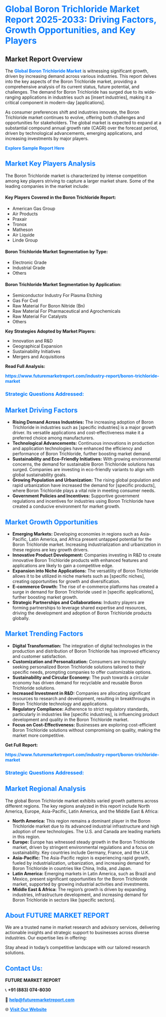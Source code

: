 <h1 style="color: #007BFF;">Global Boron Trichloride Market Report 2025-2033: Driving Factors, Growth Opportunities, and Key Players</h1>

<section id="overview">
<h2>Market Report Overview</h2>
<p>The <a href="https://www.futuremarketreport.com/industry-report/boron-trichloride-market" style="color: #007BFF; text-decoration: none;"><strong>Global Boron Trichloride Market</strong></a> is witnessing significant growth, driven by increasing demand across various industries. This report delves into the key aspects of the Boron Trichloride market, providing a comprehensive analysis of its current status, future potential, and challenges. The demand for Boron Trichloride has surged due to its wide-ranging applications in industries such as [insert industries], making it a critical component in modern-day [applications].</p>
<p>As consumer preferences shift and industries innovate, the Boron Trichloride market continues to evolve, offering both challenges and opportunities for stakeholders. The global market is expected to expand at a substantial compound annual growth rate (CAGR) over the forecast period, driven by technological advancements, emerging applications, and increasing investments by major players.</p>
</section>

<section id="overview">
<p><a href="https://www.futuremarketreport.com/request-sample/reportId=30644" style="color: #007BFF; text-decoration: none;"><strong>Explore Sample Report Here</strong></a></p>
</section>

<section id="key-players">
<h2 style="color: #007BFF;">Market Key Players Analysis</h2>
<p>The Boron Trichloride market is characterized by intense competition among key players striving to capture a larger market share. Some of the leading companies in the market include:</p>
<h4>Key Players Covered in the Boron Trichloride Report:</h4>
<ul><li>American Gas Group</li><li>Air Products</li><li>Praxair</li><li>Tronox</li><li>Matheson</li><li>Air Liquide</li><li>Linde Group</li></ul>
<h4>Boron Trichloride Market Segmentation by Type:</h4>
<ul><li>Electronic Grade</li><li>Industrial Grade</li><li>Others</li></ul>

<h4>Boron Trichloride Market Segmentation by Application:</h4>
<ul><li>Semiconductor Industry For Plasma Etching</li><li>Gas For Cvd</li><li>Raw Material For Boron Nitride (Bn)</li><li>Raw Material For Pharmaceutical and Agrochemicals</li><li>Raw Material For Catalysts</li><li>Others</li></ul>
<p><strong>Key Strategies Adopted by Market Players:</strong></p>
<ul>
<li>Innovation and R&D</li>
<li>Geographical Expansion</li>
<li>Sustainability Initiatives</li>
<li>Mergers and Acquisitions</li>
</ul>
</section>

<section>
<p><strong>Read Full Analysis: </strong></p><a href="https://www.futuremarketreport.com/industry-report/boron-trichloride-market" style="color: #007BFF; text-decoration: none;"><strong>https://www.futuremarketreport.com/industry-report/boron-trichloride-market</strong></a>
<h3 style="color: #007BFF;">Strategic Questions Addressed:</h3>
</section>

<section id="driving-factors">
<h2 style="color: #007BFF;">Market Driving Factors</h2>
<ul>
<li><strong>Rising Demand Across Industries:</strong> The increasing adoption of Boron Trichloride in industries such as [specific industries] is a major growth driver. Its versatile applications and cost-effectiveness make it a preferred choice among manufacturers.</li>
<li><strong>Technological Advancements:</strong> Continuous innovations in production and application technologies have enhanced the efficiency and performance of Boron Trichloride, further boosting market demand.</li>
<li><strong>Sustainability and Eco-Friendly Initiatives:</strong> With growing environmental concerns, the demand for sustainable Boron Trichloride solutions has surged. Companies are investing in eco-friendly variants to align with global sustainability goals.</li>
<li><strong>Growing Population and Urbanization:</strong> The rising global population and rapid urbanization have increased the demand for [specific products], where Boron Trichloride plays a vital role in meeting consumer needs.</li>
<li><strong>Government Policies and Incentives:</strong> Supportive government regulations and incentives for industries using Boron Trichloride have created a conducive environment for market growth.</li>
</ul>
</section>

<section id="growth-opportunities">
<h2 style="color: #007BFF;">Market Growth Opportunities</h2>
<ul>
<li><strong>Emerging Markets:</strong> Developing economies in regions such as Asia-Pacific, Latin America, and Africa present untapped potential for the Boron Trichloride market. Increasing industrialization and urbanization in these regions are key growth drivers.</li>
<li><strong>Innovative Product Development:</strong> Companies investing in R&D to create innovative Boron Trichloride products with enhanced features and applications are likely to gain a competitive edge.</li>
<li><strong>Expansion into Niche Applications:</strong> The versatility of Boron Trichloride allows it to be utilized in niche markets such as [specific niches], creating opportunities for growth and diversification.</li>
<li><strong>E-commerce Growth:</strong> The rise of e-commerce platforms has created a surge in demand for Boron Trichloride used in [specific applications], further boosting market growth.</li>
<li><strong>Strategic Partnerships and Collaborations:</strong> Industry players are forming partnerships to leverage shared expertise and resources, driving the development and adoption of Boron Trichloride products globally.</li>
</ul>
</section>

<section id="trending-factors">
<h2 style="color: #007BFF;">Market Trending Factors</h2>
<ul>
<li><strong>Digital Transformation:</strong> The integration of digital technologies in the production and distribution of Boron Trichloride has improved efficiency and customer satisfaction.</li>
<li><strong>Customization and Personalization:</strong> Consumers are increasingly seeking personalized Boron Trichloride solutions tailored to their specific needs, prompting companies to offer customizable options.</li>
<li><strong>Sustainability and Circular Economy:</strong> The push towards a circular economy has driven demand for recyclable and reusable Boron Trichloride solutions.</li>
<li><strong>Increased Investment in R&D:</strong> Companies are allocating significant resources to research and development, resulting in breakthroughs in Boron Trichloride technology and applications.</li>
<li><strong>Regulatory Compliance:</strong> Adherence to strict regulatory standards, particularly in industries like [specific industries], is influencing product development and quality in the Boron Trichloride market.</li>
<li><strong>Focus on Cost-Effectiveness:</strong> Businesses are exploring cost-efficient Boron Trichloride solutions without compromising on quality, making the market more competitive.</li>
</ul>
</section>

<section>
<p><strong>Get Full Report: </strong></p><a href="https://www.futuremarketreport.com/industry-report/boron-trichloride-market" style="color: #007BFF; text-decoration: none;"><strong>https://www.futuremarketreport.com/industry-report/boron-trichloride-market</strong></a>
<h3 style="color: #007BFF;">Strategic Questions Addressed:</h3>
</section>


<section id="regional-analysis">
<h2 style="color: #007BFF;">Market Regional Analysis</h2>
<p>The global Boron Trichloride market exhibits varied growth patterns across different regions. The key regions analyzed in this report include North America, Europe, Asia-Pacific, Latin America, and the Middle East & Africa:</p>
<ul>
<li><strong>North America:</strong> This region remains a dominant player in the Boron Trichloride market due to its advanced industrial infrastructure and high adoption of new technologies. The U.S. and Canada are leading markets in this region.</li>
<li><strong>Europe:</strong> Europe has witnessed steady growth in the Boron Trichloride market, driven by stringent environmental regulations and a focus on sustainability. Key countries include Germany, France, and the U.K.</li>
<li><strong>Asia-Pacific:</strong> The Asia-Pacific region is experiencing rapid growth, fueled by industrialization, urbanization, and increasing demand for Boron Trichloride in countries like China, India, and Japan.</li>
<li><strong>Latin America:</strong> Emerging markets in Latin America, such as Brazil and Mexico, present significant opportunities for the Boron Trichloride market, supported by growing industrial activities and investments.</li>
<li><strong>Middle East & Africa:</strong> The region’s growth is driven by expanding industries, infrastructure development, and increasing demand for Boron Trichloride in sectors like [specific sectors].</li>
</ul>
</section>

<footer>
<h2 style="color: #007BFF;">About FUTURE MARKET REPORT</h2>
<p>We are a trusted name in market research and advisory services, delivering actionable insights and strategic support to businesses across diverse industries. Our expertise lies in offering:</p>

<p>Stay ahead in today’s competitive landscape with our tailored research solutions.</p>

<h2 style="color: #007BFF;">Contact Us:</h2>
<p><strong>FUTURE MARKET REPORT</strong></p>
<p>📞 <strong>+91 (883) 074-8030</strong></p>
<p>📧 <strong><a href="mailto:help@futuremarketreport.com" style="color: #007BFF;">help@futuremarketreport.com</a></strong></p>
<p>🌐 <strong><a href="https://www.futuremarketreport.com/" style="color: #007BFF;">Visit Our Website</a></strong></p>
</footer>